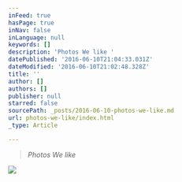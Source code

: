 ```yaml
---
inFeed: true
hasPage: true
inNav: false
inLanguage: null
keywords: []
description: 'Photos We like '
datePublished: '2016-06-10T21:04:33.031Z'
dateModified: '2016-06-10T21:02:48.328Z'
title: ''
author: []
authors: []
publisher: null
starred: false
sourcePath: _posts/2016-06-10-photos-we-like.md
url: photos-we-like/index.html
_type: Article

---
```

> _Photos We like_

![](https://the-grid-user-content.s3-us-west-2.amazonaws.com/02a03584-f21f-4a84-8a84-f5751d5908a9.jpg)